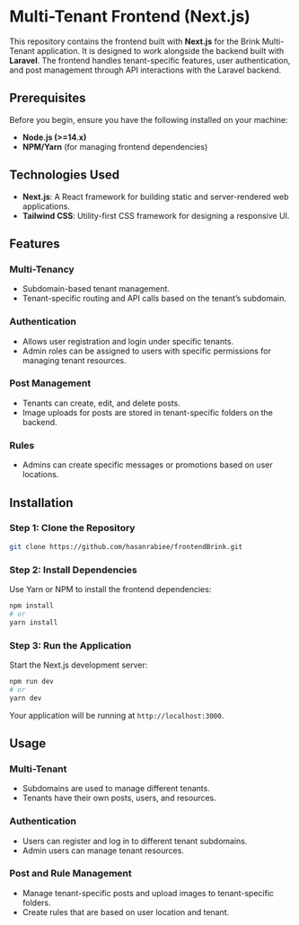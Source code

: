 #  Multi-Tenant Frontend (Next.js)

This repository contains the frontend built with **Next.js** for the Brink Multi-Tenant application. It is designed to work alongside the backend built with **Laravel**. The frontend handles tenant-specific features, user authentication, and post management through API interactions with the Laravel backend.

## Prerequisites

Before you begin, ensure you have the following installed on your machine:

- **Node.js (>=14.x)**
- **NPM/Yarn** (for managing frontend dependencies)

## Technologies Used

- **Next.js**: A React framework for building static and server-rendered web applications.
- **Tailwind CSS**: Utility-first CSS framework for designing a responsive UI.

## Features

### Multi-Tenancy

- Subdomain-based tenant management.
- Tenant-specific routing and API calls based on the tenant’s subdomain.

### Authentication

- Allows user registration and login under specific tenants.
- Admin roles can be assigned to users with specific permissions for managing tenant resources.

### Post Management

- Tenants can create, edit, and delete posts.
- Image uploads for posts are stored in tenant-specific folders on the backend.

### Rules

- Admins can create specific messages or promotions based on user locations.

## Installation

### Step 1: Clone the Repository

```bash
git clone https://github.com/hasanrabiee/frontendBrink.git
```

### Step 2: Install Dependencies

Use Yarn or NPM to install the frontend dependencies:

```bash
npm install
# or
yarn install
```

### Step 3: Run the Application

Start the Next.js development server:

```bash
npm run dev
# or
yarn dev
```

Your application will be running at `http://localhost:3000`.

## Usage

### Multi-Tenant

- Subdomains are used to manage different tenants.
- Tenants have their own posts, users, and resources.

### Authentication

- Users can register and log in to different tenant subdomains.
- Admin users can manage tenant resources.

### Post and Rule Management

- Manage tenant-specific posts and upload images to tenant-specific folders.
- Create rules that are based on user location and tenant.
